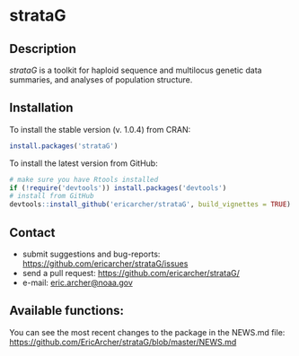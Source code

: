 # strataG

## Description

*strataG* is a toolkit for haploid sequence and multilocus genetic data summaries, and analyses of population structure.

## Installation

To install the stable version (v. 1.0.4) from CRAN:

```r
install.packages('strataG')
```

To install the latest version from GitHub:

```r
# make sure you have Rtools installed
if (!require('devtools')) install.packages('devtools')
# install from GitHub
devtools::install_github('ericarcher/strataG', build_vignettes = TRUE)
```

## Contact

* submit suggestions and bug-reports: <https://github.com/ericarcher/strataG/issues>
* send a pull request: <https://github.com/ericarcher/strataG/>
* e-mail: <eric.archer@noaa.gov>

## Available functions:

You can see the most recent changes to the package in the NEWS.md file: https://github.com/EricArcher/strataG/blob/master/NEWS.md
